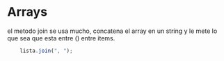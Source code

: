 
# Arrays

el metodo join se usa mucho, concatena el array en un string y le mete lo que sea que esta entre () entre items.
```javascript
	lista.join(", ");
	
```